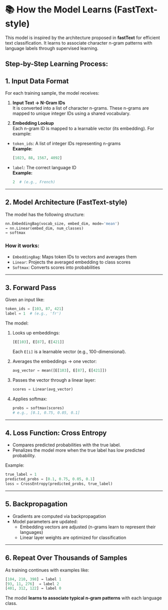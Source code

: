 # 📚 How the Model Learns (FastText-style)

This model is inspired by the architecture proposed in **fastText** for efficient text classification. It learns to associate character n-gram patterns with language labels through supervised learning.

## Step-by-Step Learning Process: 

## 1. Input Data Format

For each training sample, the model receives:

1. **Input Text → N-Gram IDs**  
   It is converted into a list of character n-grams. These n-grams are mapped to unique integer IDs using a shared vocabulary.

2. **Embedding Lookup**  
   Each n-gram ID is mapped to a learnable vector (its embedding). For example: 

- `token_ids`: A list of integer IDs representing n-grams  
  **Example:**  
  ```python
  [1023, 88, 1567, 4092]
  ```
- `label`: The correct language ID  
  **Example:**  
  ```python
  2  # (e.g., French)
  ```

---

## 2. Model Architecture (FastText-style)

The model has the following structure:

```python
nn.EmbeddingBag(vocab_size, embed_dim, mode='mean')
→ nn.Linear(embed_dim, num_classes)
→ softmax
```

### How it works:

- `EmbeddingBag`: Maps token IDs to vectors and averages them
- `Linear`: Projects the averaged embedding to class scores
- `Softmax`: Converts scores into probabilities

---

## 3. Forward Pass

Given an input like:

```python
token_ids = [103, 87, 421]
label = 1  # (e.g., 'fr')
```

The model:

1. Looks up embeddings:  
   ```python
   [E[103], E[87], E[421]]
   ```
   Each `E[i]` is a learnable vector (e.g., 100-dimensional).

2. Averages the embeddings → one vector:
   ```python
   avg_vector = mean([E[103], E[87], E[421]])
   ```

3. Passes the vector through a linear layer:
   ```python
   scores = Linear(avg_vector)
   ```

4. Applies softmax:
   ```python
   probs = softmax(scores)
   # e.g., [0.1, 0.75, 0.05, 0.1]
   ```

---

## 4. Loss Function: Cross Entropy

- Compares predicted probabilities with the true label.
- Penalizes the model more when the true label has low predicted probability.

Example:
```python
true_label = 1
predicted_probs = [0.1, 0.75, 0.05, 0.1]
loss = CrossEntropy(predicted_probs, true_label)
```

---

## 5. Backpropagation

- Gradients are computed via backpropagation
- Model parameters are updated:
  - Embedding vectors are adjusted (n-grams learn to represent their languages)
  - Linear layer weights are optimized for classification

---

## 6. Repeat Over Thousands of Samples

As training continues with examples like:

```python
[104, 210, 398] → label 1
[93, 11, 276]  → label 2
[401, 312, 122] → label 0
```

The model **learns to associate typical n-gram patterns** with each language class.

